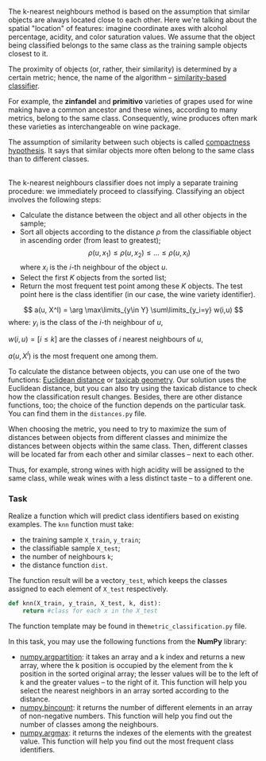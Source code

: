 The k-nearest neighbours method is based on the assumption that similar objects are always located close to each other. Here we're talking about the spatial "location" of features: imagine coordinate axes with alcohol percentage, acidity, and color saturation values. We assume that the object being classified belongs to the same class as the training sample objects closest to it.

The proximity of objects (or, rather, their similarity) is determined by a certain metric; hence, the name of the algorithm – [similarity-based classifier](http://www.machinelearning.ru/wiki/index.php?title=%D0%9C%D0%B5%D1%82%D1%80%D0%B8%D1%87%D0%B5%D1%81%D0%BA%D0%B8%D0%B9_%D0%BA%D0%BB%D0%B0%D1%81%D1%81%D0%B8%D1%84%D0%B8%D0%BA%D0%B0%D1%82%D0%BE%D1%80).

For example, the **zinfandel** and **primitivo** varieties of grapes used for wine making have a common ancestor and these wines, according to many metrics, belong to the same class. Consequently, wine produces often mark these varieties as interchangeable on wine package.

<div class="hint">The assumption of similarity between such objects is called <a href = "http://www.machinelearning.ru/wiki/index.php?title=%D0%93%D0%B8%D0%BF%D0%BE%D1%82%D0%B5%D0%B7%D0%B0_%D0%BA%D0%BE%D0%BC%D0%BF%D0%B0%D0%BA%D1%82%D0%BD%D0%BE%D1%81%D1%82%D0%B8">compactness hypothesis</a>. It says that similar objects more often belong to the same class than to different classes.</div>


\
The k-nearest neighbours classifier does not imply a separate training procedure: we immediately proceed to classifying. Classifying an object involves the following steps:

- Calculate the distance between the object and all other objects in the sample;
- Sort all objects according to the distance $\rho$ from the classifiable object in ascending order (from least to greatest);
  $$
  \rho(u,x_1)\leq\rho(u,x_2)\leq...\leq\rho(u,x_l)$$
  where $x_i$ is the $i$-th neighbour of the object $u$.
- Select the first $K$ objects from the sorted list;
- Return the most frequent test point among these $K$ objects. The test point here is the class identifier (in our case, the wine variety identifier).

$$
a(u, X^l) = \arg \max\limits_{y\in Y} \sum\limits_{y_i=y} w(i,u)
$$
where:
$y_i$ is the class of the $i$-th neighbour of $u$,

$w(i,u) = [i\leq k]$ are the classes of $i$ nearest neighbours of $u$, 

$a(u,X^l)$ is the most frequent one among them.


To calculate the distance between objects, you can use one of the two functions: [Euclidean distance](https://ru.wikipedia.org/wiki/%D0%95%D0%B2%D0%BA%D0%BB%D0%B8%D0%B4%D0%BE%D0%B2%D0%B0_%D0%BC%D0%B5%D1%82%D1%80%D0%B8%D0%BA%D0%B0) or [taxicab geometry](https://ru.wikipedia.org/wiki/%D0%A0%D0%B0%D1%81%D1%81%D1%82%D0%BE%D1%8F%D0%BD%D0%B8%D0%B5_%D0%B3%D0%BE%D1%80%D0%BE%D0%B4%D1%81%D0%BA%D0%B8%D1%85_%D0%BA%D0%B2%D0%B0%D1%80%D1%82%D0%B0%D0%BB%D0%BE%D0%B2). Our solution uses the Euclidean distance, but you can also try using the taxicab distance to check how the classification result changes. Besides, there are other distance functions, too; the choice of the function depends on the particular task. You can find them in the `distances.py` file.

When choosing the metric, you need to try to maximize the sum of distances between objects from different classes and minimize the distances between objects within the same class. Then, different classes will be located far from each other and similar classes – next to each other.

Thus, for example, strong wines with high acidity will be assigned to the same class, while weak wines with a less distinct taste – to a different one.
### Task

Realize a function which will predict class identifiers based on existing examples. The `knn` function must take:
- the training sample `X_train`, `y_train`;
- the classifiable sample `X_test`;
- the number of neighbours `k`;
- the distance function `dist`.

The function result will be a vector`y_test`, which keeps the classes assigned to each element of `X_test` respectively.

```python
def knn(X_train, y_train, X_test, k, dist):
    return #class for each x in the X_test
```

The function template may be found in the`metric_classification.py` file.

In this task, you may use the following functions from the **NumPy** library:
- [numpy.argpartition](https://docs.scipy.org/doc/numpy/reference/generated/numpy.argpartition.html): it takes an array and a k index and returns a new array, where the k position is occupied by the element from the k position in the sorted original array; the lesser values will be to the left of k and the greater values – to the right of it. This function will help you select the nearest neighbors in an array sorted according to the distance.
- [numpy.bincount](https://docs.scipy.org/doc/numpy/reference/generated/numpy.bincount.html): it returns the number of different elements in an array of non-negative numbers. This function will help you find out the number of classes among the neighbours.
- [numpy.argmax](https://docs.scipy.org/doc/numpy/reference/generated/numpy.argmax.html): it returns the indexes of the elements with the greatest value. This function will help you find out the most frequent class identifiers.
